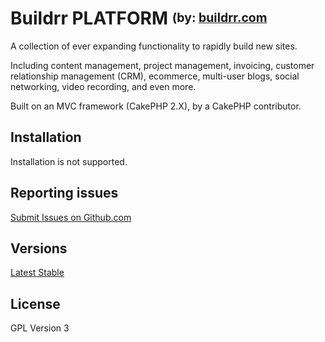 # Buildrr PLATFORM <sup><sub>(by: [buildrr.com](https://buildrr.com)</sub></sup>

A collection of ever expanding functionality to rapidly build new sites.

Including content management, project management, invoicing, customer relationship management (CRM), ecommerce, multi-user blogs, social networking, video recording, and even more.

Built on an MVC framework (CakePHP 2.X), by a CakePHP contributor.


## Installation
Installation is not supported.

<!---
## Security Issues
* Before install, for additional security you can open sites.default/core.php and change the values for Security.salt, and Security.cipherSeed.  If you do this after install, you will not be able to login with the admin user your created during install.

## Troubleshooting
* **IMPORTANT : You can NOT install to a subfolder.  Like example.com/platform**, only domains like example.localhost, localhost, example.com, subdomain.example.com
* Only tested on : PHP 5.4, PHP 5.5, MySQL 5, XAMPP, WAMP, AWS Bitnami Apache Install
* mod_rewrite and .htaccess Apache modules must be turned on and available.
* [For help creating a subdomain on localhost for mac](http://decoding.wordpress.com/2009/04/06/how-to-edit-the-hosts-file-in-mac-os-x-leopard/)
* [For help creating a subdomain on localhost for windows](http://digitalpbk.blogspot.com/2007/01/making-subdomains-on-localhost.html)
* Depending on your system, you may be prompted to update folder permissions after download.
-->
## Reporting issues

[Submit Issues on Github.com](https://github.com/CodeBlastr/PLATFORM/issues) 

## Versions

[Latest Stable](https://github.com/CodeBlastr/PLATFORM/archive/master.zip)

## License

GPL Version 3
<!---
## future note for nginx

instead of the built in .htaccess (which doesn't work on nginx)

add this to the necessary .conf file (the correct conf file can vary too much to put a path here)

```
	location ~ "^(.*/)?\.git/" {
		return 403;
	}
	
	autoindex off;
	
	location / {
		rewrite ^/$ /app/webroot/ break;
		rewrite ^(.*)$ /app/webroot/$1 break;
	}
```
-->
